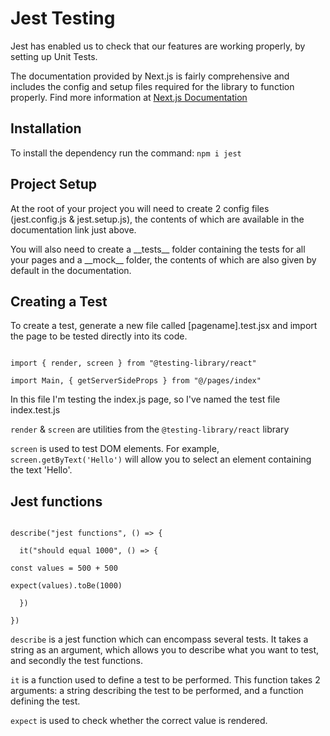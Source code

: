 
<h1>Jest Testing</h1>

<p>Jest has enabled us to check that our features are working properly, by setting up Unit Tests.</p>

<p>The documentation provided by Next.js is fairly comprehensive and includes the config and setup files required for the library to function properly. Find more information at <a href="https://nextjs.org/docs/pages/building-your-application/optimizing/testing">Next.js Documentation</a></p>

<h2>Installation</h2>
<p>To install the dependency run the command: <code>npm i jest</code></p>

<h2>Project Setup</h2>
<p>At the root of your project you will need to create 2 config files (jest.config.js & jest.setup.js), the contents of which are available in the documentation link just above.</p>

<p>You will also need to create a __tests__ folder containing the tests for all your pages and a __mock__ folder, the contents of which are also given by default in the documentation.</p>

<h2>Creating a Test</h2>
<p>To create a test, generate a new file called [pagename].test.jsx and import the page to be tested directly into its code.</p>

<p><code>
import { render, screen } from "@testing-library/react"<br>
import Main, { getServerSideProps } from "@/pages/index"
</code></p>

<p>In this file I'm testing the index.js page, so I've named the test file index.test.js</p>

<p><code>render</code> & <code>screen</code> are utilities from the <code>@testing-library/react</code> library</p>

<p><code>screen</code> is used to test DOM elements. For example, <code>screen.getByText('Hello')</code> will allow you to select an element containing the text 'Hello'.</p>

<h2>Jest functions</h2>
<p><code>
describe("jest functions", () => {<br>
  it("should equal 1000", () => {<br>
const values = 500 + 500<br>
expect(values).toBe(1000)<br>
  })<br>
})
</code></p>

<p><code>describe</code> is a jest function which can encompass several tests. It takes a string as an argument, which allows you to describe what you want to test, and secondly the test functions.</p>

<p><code>it</code> is a function used to define a test to be performed. This function takes 2 arguments: a string describing the test to be performed, and a function defining the test.</p>

<p><code>expect</code> is used to check whether the correct value is rendered.</p>

